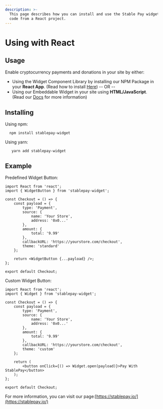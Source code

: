 ```yaml
---
description: >-
  This page describes how you can install and use the Stable Pay widget on your
  code from a React project.
---
```


# Using with React

## Usage

Enable cryptocurrency payments and donations in your site by either:

* Using the Widget Component Library by installing our NPM Package in your **React App**. \(Read how to install [Here](https://www.github.com/)\) -- OR --
* Using our Embeddable Widget in your site using **HTML/JavaScript**. \(Read our [Docs](https://github.com/dtutila/stablepay_widget/blob/master) for more information\)

## Installing

Using npm:

```text
  npm install stablepay-widget
```

Using yarn:

```text
   yarn add stablepay-widget
```

## Example

Predefined Widget Button:

```text
import React from 'react';
import { WidgetButton } from 'stablepay-widget';

const Checkout = () => {
    const payload = {
        type: 'Payment',
        source: {
            name: 'Your Store',
            address: '0x0...'
        },
        amount: {
            total: '9.99'
        },
        callbackURL: 'https://yourstore.com/checkout',
        theme: 'standard'
    };

    return <WidgetButton {...payload} />;
};

export default Checkout;
```

Custom Widget Button:

```text
import React from 'react';
import { Widget } from 'stablepay-widget';

const Checkout = () => {
    const payload = {
        type: 'Payment',
        source: {
            name: 'Your Store',
            address: '0x0...'
        },
        amount: {
            total: '9.99'
        },
        callbackURL: 'https://yourstore.com/checkout',
        theme: 'custom'
    };

    return (
        <button onClick={() => Widget.open(payload)}>Pay With StablePay</button>
    );
};

export default Checkout;
```

For more information, you can visit our page:[https://stablepay.io/](https://stablepay.io/)

